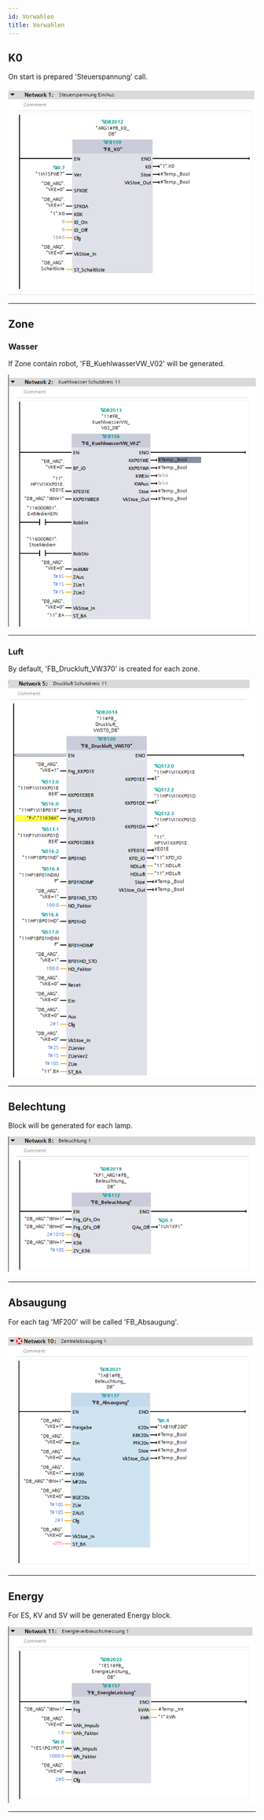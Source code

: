 ```yaml
---
id: Vorwahlen
title: Vorwahlen
---
```


## K0

On start is prepared 'Steuerspannung' call.

![img](../../../../assets/docs/generation/programBlocks/vorwahlen/K0.jpg)

---

## Zone 

### Wasser

If Zone contain robot, 'FB_KuehlwasserVW_V02' will be generated.

![img](../../../../assets/docs/generation/programBlocks/vorwahlen/wasser.jpg)

---

### Luft

By default, 'FB_Druckluft_VW370' is created for each zone.

![img](../../../../assets/docs/generation/programBlocks/vorwahlen/Luft.jpg)

---

## Belechtung

Block will be generated for each lamp.

![img](../../../../assets/docs/generation/programBlocks/vorwahlen/Belechtung.jpg)

---

## Absaugung

For each tag 'MF200' will be called 'FB_Absaugung'. 

![img](../../../../assets/docs/generation/programBlocks/vorwahlen/Absaugung.jpg)

---

## Energy

For ES, KV and SV will be generated Energy block. 

![img](../../../../assets/docs/generation/programBlocks/vorwahlen/Energy.jpg)

---